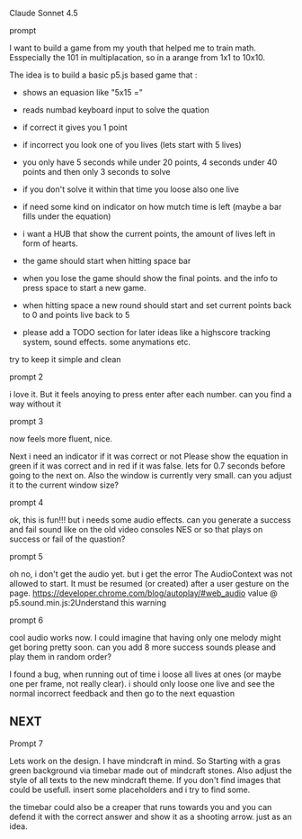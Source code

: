 Claude Sonnet 4.5

prompt

I want to build a game from my youth that helped me to train math. Esspecially the 101 in multiplacation, so in a arange from 1x1 to 10x10.

The idea is to build a basic p5.js based game that :
- shows an equasion like "5x15 ="
- reads numbad keyboard input to solve the quation
- if correct it gives you 1 point
- if incorrect you look one of you lives (lets start with 5 lives)
- you only have 5 seconds while under 20 points, 4 seconds under 40 points and then only 3 seconds to solve
- if you don't solve it within that time you loose also one live
- if need some kind on indicator on how mutch time is left (maybe a bar fills under the equation)
- i want a HUB that show the current points, the amount of lives left in form of hearts.
- the game should start when hitting space bar
- when you lose the game should show the final points. and the info to press space to start a new game.
- when hitting space a new round should start and set current points back to 0 and points live back to 5

- please add a TODO section for later ideas like a highscore tracking system, sound effects. some anymations etc.

try to keep it simple and clean


prompt 2

i love it. But it feels anoying to press enter after each number. can you find a way without it

prompt 3

now feels more fluent, nice.

Next i need an indicator if it was correct or not
Please show the equation in green if it was correct and in red if it was false. lets for 0.7 seconds before going to the next on.
Also the window is currently very small. can you adjust it to the current window size?

prompt 4

ok, this is fun!!! but i needs some audio effects. can you generate a success and fail sound like on the old video consoles NES or so that plays on success or fail of the quastion?

prompt 5

oh no, i don't get the audio yet. but i get the error
The AudioContext was not allowed to start. It must be resumed (or created) after a user gesture on the page. https://developer.chrome.com/blog/autoplay/#web_audio
value @ p5.sound.min.js:2Understand this warning

prompt 6

cool audio works now.
I could imagine that having only one melody might get boring pretty soon. can you add 8 more success sounds please and play them in random order?

I found a bug, when running out of time i loose all lives at ones (or maybe one per frame, not really clear). i should only loose one live and see the normal incorrect feedback and then go to the next equastion


## NEXT

Prompt 7

Lets work on the design. I have mindcraft in mind. So Starting with a gras green background via timebar made out of mindcraft stones. Also adjust the style of all texts to the new mindcraft theme. If you don't find images that could be usefull. insert some placeholders and i try to find some.

the timebar could also be a creaper that runs towards you and you can defend it with the correct answer and show it as a shooting arrow. just as an idea.
